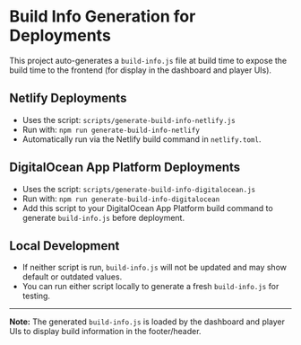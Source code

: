 # Build Info Generation for Deployments

This project auto-generates a `build-info.js` file at build time to expose the build time to the frontend (for display in the dashboard and player UIs).

## Netlify Deployments

- Uses the script: `scripts/generate-build-info-netlify.js`
- Run with: `npm run generate-build-info-netlify`
- Automatically run via the Netlify build command in `netlify.toml`.

## DigitalOcean App Platform Deployments

- Uses the script: `scripts/generate-build-info-digitalocean.js`
- Run with: `npm run generate-build-info-digitalocean`
- Add this script to your DigitalOcean App Platform build command to generate `build-info.js` before deployment.

## Local Development

- If neither script is run, `build-info.js` will not be updated and may show default or outdated values.
- You can run either script locally to generate a fresh `build-info.js` for testing.

---

**Note:** The generated `build-info.js` is loaded by the dashboard and player UIs to display build information in the footer/header.

